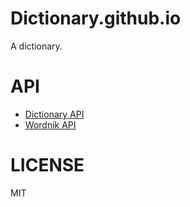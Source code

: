 # Dictionary.github.io

A dictionary.

# API

- [Dictionary API](https://dictionaryapi.dev/)
- [Wordnik API](https://wordnik.com)

# LICENSE

MIT
